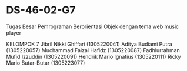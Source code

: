 # DS-46-02-G7
Tugas Besar Pemrograman Berorientasi Objek dengan tema web music player

KELOMPOK 7
Jibril Nikki Ghiffari (1305220041)
Aditya Budiami Putra   (1305220057)
Muchammad Faizal Hafidz (1305220087)
Fadhlurrahman Mufid Izzuddin (1305220091)
Hendrik Mario Ignatius (1305220111)
Ricky Mario Butar-Butar (1305223077)






